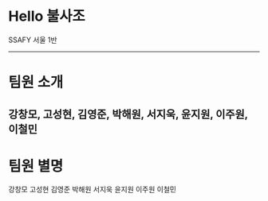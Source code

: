 # Hello 불사조
SSAFY 서울 1반

---
# 팀원 소개
강창모, 고성현, 김영준, 박해원, 서지욱, 윤지원, 이주원, 이철민
---

# 팀원 별명
강창모
고성현
김영준
박해원
서지욱
윤지원
이주원
이철민
